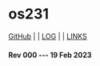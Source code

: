 ---
---
# os231

[GitHub](https://github.com/bimohenokh/os231/) | | [LOG](TXT/mylog.txt) | | [LINKS](LINKS/)

#### Rev 000 --- 19 Feb 2023
